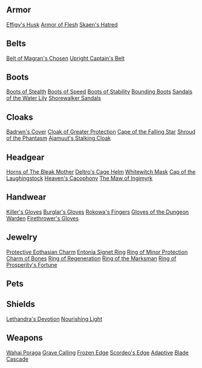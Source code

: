 ## Armor
[Effigy's Husk](https://pillarsofeternity.fandom.com/wiki/Effigy%27s_Husk)
    [Armor of Flesh](https://pillarsofeternity.fandom.com/wiki/Armor_of_Flesh)
    [Skaen's Hatred](https://pillarsofeternity.fandom.com/wiki/Skaen%27s_Hatred_(enchantment))

## Belts
[Belt of Magran's Chosen](https://pillarsofeternity.fandom.com/wiki/Belt_of_Magran%27s_Chosen)
[Upright Captain's Belt](https://pillarsofeternity.fandom.com/wiki/Upright_Captain%27s_Belt)

## Boots
[Boots of Stealth](https://pillarsofeternity.fandom.com/wiki/Boots_of_Stealth_(Deadfire))
[Boots of Speed](https://pillarsofeternity.fandom.com/wiki/Boots_of_Speed_(Deadfire))
[Boots of Stability](https://pillarsofeternity.fandom.com/wiki/Boots_of_Stability_(Deadfire))
[Bounding Boots](https://pillarsofeternity.fandom.com/wiki/Bounding_Boots)
[Sandals of the Water Lily](https://pillarsofeternity.fandom.com/wiki/Sandals_of_the_Water_Lily)
[Shorewalker Sandals](https://pillarsofeternity.fandom.com/wiki/Shorewalker_Sandals)

## Cloaks
[Badrwn's Cover](https://pillarsofeternity.fandom.com/wiki/Badrwn%27s_Cover)
[Cloak of Greater Protection](https://pillarsofeternity.fandom.com/wiki/Cloak_of_Greater_Protection)
[Cape of the Falling Star](https://pillarsofeternity.fandom.com/wiki/Cape_of_the_Falling_Star)
[Shroud of the Phantasm](https://pillarsofeternity.fandom.com/wiki/Shroud_of_the_Phantasm)
[Ajamuut's Stalking Cloak](https://pillarsofeternity.fandom.com/wiki/Ajamuut%27s_Stalking_Cloak)

## Headgear
[Horns of The Bleak Mother](https://pillarsofeternity.fandom.com/wiki/Horns_of_The_Bleak_Mother)
[Deltro's Cage Helm](https://pillarsofeternity.fandom.com/wiki/Deltro%27s_Cage_Helm)
[Whitewitch Mask](https://pillarsofeternity.fandom.com/wiki/Whitewitch_Mask)
[Cap of the Laughingstock](https://pillarsofeternity.fandom.com/wiki/Cap_of_the_Laughingstock)
[Heaven's Cacophony](https://pillarsofeternity.fandom.com/wiki/Heaven%27s_Cacophony)
[The Maw of Ingimyrk](https://pillarsofeternity.fandom.com/wiki/The_Maw_of_Ingimyrk)

## Handwear
[Killer's Gloves](https://pillarsofeternity.fandom.com/wiki/Killer%27s_Gloves)
[Burglar's Gloves](https://pillarsofeternity.fandom.com/wiki/Burglar%27s_Gloves)
[Rokowa's Fingers](https://pillarsofeternity.fandom.com/wiki/Rokowa%27s_Fingers)
[Gloves of the Dungeon Warden](https://pillarsofeternity.fandom.com/wiki/Gloves_of_the_Dungeon_Warden)
[Firethrower's Gloves](https://pillarsofeternity.fandom.com/wiki/Firethrower%27s_Gloves)

## Jewelry
[Protective Eothasian Charm](https://pillarsofeternity.fandom.com/wiki/Protective_Eothasian_Charm)
[Entonia Signet Ring](https://pillarsofeternity.fandom.com/wiki/Entonia_Signet_Ring)
[Ring of Minor Protection](https://pillarsofeternity.fandom.com/wiki/Ring_of_Minor_Protection)
[Charm of Bones](https://pillarsofeternity.fandom.com/wiki/Charm_of_Bones)
[Ring of Regeneration](https://pillarsofeternity.fandom.com/wiki/Ring_of_Regeneration)
[Ring of the Marksman](https://pillarsofeternity.fandom.com/wiki/Ring_of_the_Marksman)
[Ring of Prosperity's Fortune](https://pillarsofeternity.fandom.com/wiki/Ring_of_Prosperity%27s_Fortune)

## Pets

## Shields
[Lethandra's Devotion](https://pillarsofeternity.fandom.com/wiki/Lethandria%27s_Devotion)
    [Nourishing Light](https://pillarsofeternity.fandom.com/wiki/Nourishing_Light_(enchantment))

## Weapons
[Wahai Poraga](https://pillarsofeternity.fandom.com/wiki/Wahai_P%C5%8Draga)
[Grave Calling](https://pillarsofeternity.fandom.com/wiki/Grave_Calling)
    [Frozen Edge](https://pillarsofeternity.fandom.com/wiki/Frozen_Edge)
[Scordeo's Edge](https://pillarsofeternity.fandom.com/wiki/Scordeo%27s_Edge)
    [Adaptive](https://pillarsofeternity.fandom.com/wiki/Adaptive_(enchantment))
    [Blade Cascade](https://pillarsofeternity.fandom.com/wiki/Blade_Cascade)
